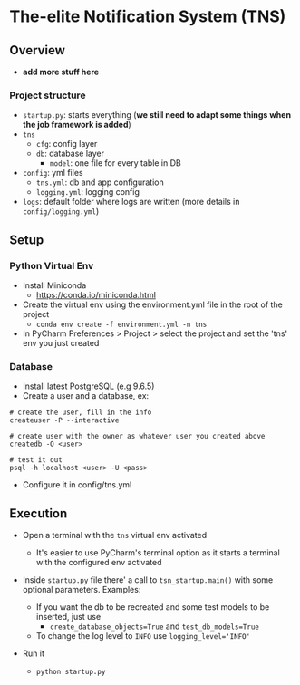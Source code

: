# The-elite Notification System (TNS)

## Overview

- **add more stuff here**

### Project structure

- `startup.py`: starts everything (**we still need to adapt some things when
the job framework is added**)
- `tns`
    - `cfg`: config layer
    - `db`: database layer
        - `model`: one file for every table in DB
- `config`: yml files
    - `tns.yml`: db and app configuration
    - `logging.yml`: logging config    
- `logs`: default folder where logs are written (more details
in `config/logging.yml`)


## Setup

### Python Virtual Env

- Install Miniconda
    - https://conda.io/miniconda.html
- Create the virtual env using the environment.yml file in the root of the project
    - `conda env create -f environment.yml -n tns`
- In PyCharm Preferences > Project > select the project and set the 'tns' 
    env you just created

### Database

- Install latest PostgreSQL (e.g 9.6.5)
- Create a user and a database, ex:

```
# create the user, fill in the info
createuser -P --interactive

# create user with the owner as whatever user you created above
createdb -O <user>

# test it out
psql -h localhost <user> -U <pass>
```

- Configure it in config/tns.yml

## Execution

- Open a terminal with the `tns` virtual env activated
    - It's easier to use PyCharm's terminal option as it starts a terminal
    with the configured env activated
- Inside `startup.py` file there' a call to `tsn_startup.main()` with some optional parameters.
Examples:
    - If you want the db to be recreated and some test models to be inserted, just use
        - `create_database_objects=True` and `test_db_models=True`
    - To change the log level to `INFO` use `logging_level='INFO'`
        
- Run it
    - `python startup.py`
  